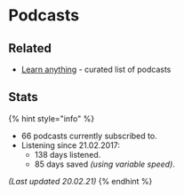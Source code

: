 # Podcasts

## Related

*  [Learn anything](https://github.com/learn-anything/podcasts#readme) - curated list of podcasts

## Stats

{% hint style="info" %}
* 66 podcasts currently subscribed to.
* Listening since 21.02.2017:
  * 138 days listened.
  * 85 days saved _\(using variable speed\)_.

_\(Last updated  20.02.21\)_
{% endhint %}

